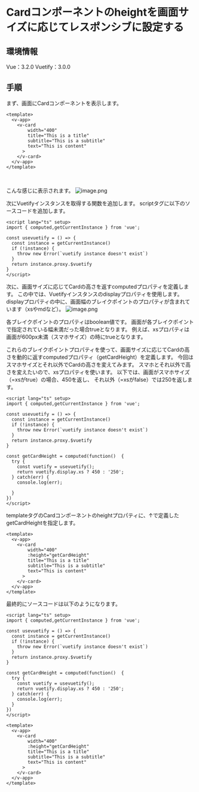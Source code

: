 # Cardコンポーネントのheightを画面サイズに応じてレスポンシブに設定する

## 環境情報
Vue：3.2.0
Vuetify：3.0.0

## 手順
まず、画面にCardコンポーネントを表示します。
```App.vue
<template>
  <v-app>
    <v-card
        width="400"
        title="This is a title"
        subtitle="This is a subtitle"
        text="This is content"
      >
    </v-card>
  </v-app>
</template>
```
<br/>

こんな感じに表示されます。
![image.png](https://qiita-image-store.s3.ap-northeast-1.amazonaws.com/0/2485934/d4af4845-0b89-bb00-20c4-dd9c7b28f7dc.png)

次にVuetifyインスタンスを取得する関数を追加します。
scriptタグに以下のソースコードを追加します。
```App.vue
<script lang="ts" setup>
import { computed,getCurrentInstance } from 'vue';

const usevuetify = () => {
  const instance = getCurrentInstance()
  if (!instance) {
    throw new Error(`vuetify instance doesn't exist`)
  }
  return instance.proxy.$vuetify
}
</script>
```

次に、画面サイズに応じてCardの高さを返すcomputedプロパティを定義します。
この中では、Vuetifyインスタンスのdisplayプロパティを使用します。
displayプロパティの中に、画面幅のブレイクポイントのプロパティが含まれています（xsやmdなど）。
![image.png](https://qiita-image-store.s3.ap-northeast-1.amazonaws.com/0/2485934/bb3726e3-370c-1ffd-3073-a10a13ea7538.png)

各ブレイクポイントのプロパティはboolean値です。
画面が各ブレイクポイントで指定されている幅未満だった場合trueとなります。
例えば、xsプロパティは画面が600px未満（スマホサイズ）の時にtrueとなります。

これらのブレイクポイントプロパティを使って、画面サイズに応じてCardの高さを動的に返すcomputedプロパティ（getCardHeight）を定義します。
今回はスマホサイズとそれ以外でCardの高さを変えてみます。
スマホとそれ以外で高さを変えたいので、xsプロパティを使います。
以下では、画面がスマホサイズ（=xsがtrue）の場合、450を返し、
それ以外（=xsがfalse）では250を返します。
```App.vue
<script lang="ts" setup>
import { computed,getCurrentInstance } from 'vue';

const usevuetify = () => {
  const instance = getCurrentInstance()
  if (!instance) {
    throw new Error(`vuetify instance doesn't exist`)
  }
  return instance.proxy.$vuetify
}

const getCardHeight = computed(function()  { 
  try {
    const vuetify = usevuetify();
    return vuetify.display.xs ? 450 : '250';
  } catch(err) {
    console.log(err);

  }
})
</script>
```

templateタグのCardコンポーネントのheightプロパティに、↑で定義したgetCardHeightを指定します。
```App.vue
<template>
  <v-app>
    <v-card
        width="400"
        :height="getCardHeight"
        title="This is a title"
        subtitle="This is a subtitle"
        text="This is content"
      >
    </v-card>
  </v-app>
</template>
```

最終的にソースコードは以下のようになります。
```App.vue
<script lang="ts" setup>
import { computed,getCurrentInstance } from 'vue';

const usevuetify = () => {
  const instance = getCurrentInstance()
  if (!instance) {
    throw new Error(`vuetify instance doesn't exist`)
  }
  return instance.proxy.$vuetify
}

const getCardHeight = computed(function()  { 
  try {
    const vuetify = usevuetify();
    return vuetify.display.xs ? 450 : '250';
  } catch(err) {
    console.log(err);
  }
})
</script>

<template>
  <v-app>
    <v-card
        width="400"
        :height="getCardHeight"
        title="This is a title"
        subtitle="This is a subtitle"
        text="This is content"
      >
    </v-card>
  </v-app>
</template>
```
